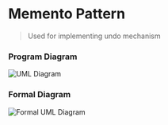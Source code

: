 # Memento Pattern

> Used for implementing undo mechanism

### Program Diagram

![UML Diagram](https://github.com/Yosendra/Design-Pattern/blob/main/Diagrams/MementoProgram.jpg 'UML Diagram')

### Formal Diagram

![Formal UML Diagram](https://github.com/Yosendra/Design-Pattern/blob/main/Diagrams/MementoFormal.jpg 'Formal UML Diagram')
